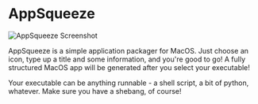 # AppSqueeze

![AppSqueeze Screenshot](https://imgur.com/RGYmmvT)

AppSqueeze is a simple application packager for MacOS.
Just choose an icon, type up a title and some information, and you're good to go!
A fully structured MacOS app will be generated after you select your executable!

Your executable can be anything runnable - a shell script, a bit of python, whatever.
Make sure you have a shebang, of course!

